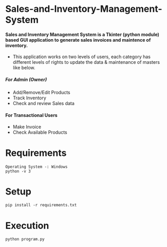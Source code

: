 # Sales-and-Inventory-Management-System

#### Sales and Inventory Management System is a Tkinter (python module) based GUI application to generate sales invoices and maintence of inventory.

*	This application works on two levels of users, each category has different levels of rights to update the data & maintenance of masters like below.

##### For Admin (Owner)
*	Add/Remove/Edit Products
*	Track Inventory
*	Check and review Sales data

#### For Transactional Users
*	Make Invoice
*	Check Available Products

# Requirements
```
Operating System -: Windows
python -v 3
```

# Setup 
```
pip install -r requirements.txt
```

# Execution
```
python program.py
```
